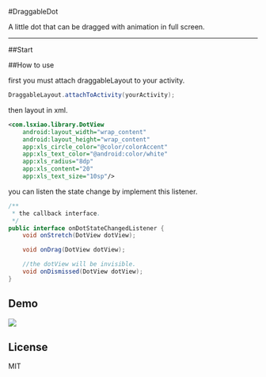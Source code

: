 #DraggableDot

A little dot that can be dragged with animation in full screen. 

------
##Start 


##How to use

first you must attach draggableLayout to your activity.
```java
DraggableLayout.attachToActivity(yourActivity);
```

then layout in xml.
```xml
<com.lsxiao.library.DotView
    android:layout_width="wrap_content"
    android:layout_height="wrap_content"
    app:xls_circle_color="@color/colorAccent"
    app:xls_text_color="@android:color/white"
    app:xls_radius="8dp"
    app:xls_content="20"
    app:xls_text_size="10sp"/>
```

you can listen the state change by implement this listener.

```java
/**
 * the callback interface.
 */
public interface onDotStateChangedListener {
    void onStretch(DotView dotView);

    void onDrag(DotView dotView);

    //the dotView will be invisible.
    void onDismissed(DotView dotView);
}

```

## Demo

![](https://github.com/lsxiao/DraggableDot/blob/master/demo.gif?raw=true)



## License

MIT